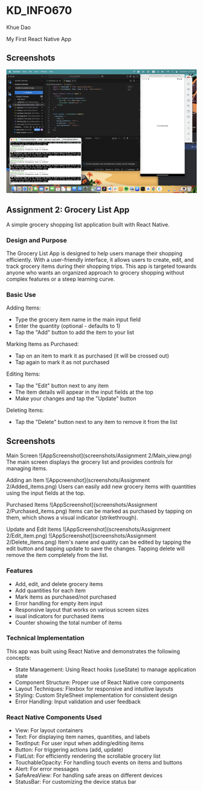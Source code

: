 # KD_INFO670

Khue Dao

My First React Native App

## Screenshots

![App Screenshot](screenshots/Assignment1.png)

## Assignment 2: Grocery List App
A simple grocery shopping list application built with React Native.

### Design and Purpose
The Grocery List App is designed to help users manage their shopping efficiently. With a user-friendly interface, it allows users to create, edit, and track grocery items during their shopping trips. This app is targeted towards anyone who wants an organized approach to grocery shopping without complex features or a steep learning curve.

### Basic Use

Adding Items:

- Type the grocery item name in the main input field
- Enter the quantity (optional - defaults to 1)
- Tap the "Add" button to add the item to your list


Marking Items as Purchased:

- Tap on an item to mark it as purchased (it will be crossed out)
- Tap again to mark it as not purchased


Editing Items:

- Tap the "Edit" button next to any item
- The item details will appear in the input fields at the top
- Make your changes and tap the "Update" button


Deleting Items:

- Tap the "Delete" button next to any item to remove it from the list

## Screenshots

Main Screen
![AppScreenshot](screenshots/Assignment 2/Main_view.png)
The main screen displays the grocery list and provides controls for managing items.

Adding an Item
![Appcreenshot](screenshots/Assignment 2/Added_items.png)
Users can easily add new grocery items with quantities using the input fields at the top.

Purchased Items
![AppScreenshot](screenshots/Assignment 2/Purchased_items.png)
Items can be marked as purchased by tapping on them, which shows a visual indicator (strikethrough).

Update and Edit Items
![AppScreenshot](screenshots/Assignment 2/Edit_item.png)
![AppScreenshot](screenshots/Assignment 2/Delete_items.png)
Item's name and quatity can be edited by tapping the edit button and tapping update to save the changes. Tapping delete will remove the item completely from the list.

### Features

- Add, edit, and delete grocery items
- Add quantities for each item
- Mark items as purchased/not purchased
- Error handling for empty item input
- Responsive layout that works on various screen sizes
- isual indicators for purchased items
- Counter showing the total number of items

### Technical Implementation
This app was built using React Native and demonstrates the following concepts:

- State Management: Using React hooks (useState) to manage application state
- Component Structure: Proper use of React Native core components
- Layout Techniques: Flexbox for responsive and intuitive layouts
- Styling: Custom StyleSheet implementation for consistent design
- Error Handling: Input validation and user feedback

### React Native Components Used

- View: For layout containers
- Text: For displaying item names, quantities, and labels
- TextInput: For user input when adding/editing items
- Button: For triggering actions (add, update)
- FlatList: For efficiently rendering the scrollable grocery list
- TouchableOpacity: For handling touch events on items and buttons
- Alert: For error messages
- SafeAreaView: For handling safe areas on different devices
- StatusBar: For customizing the device status bar